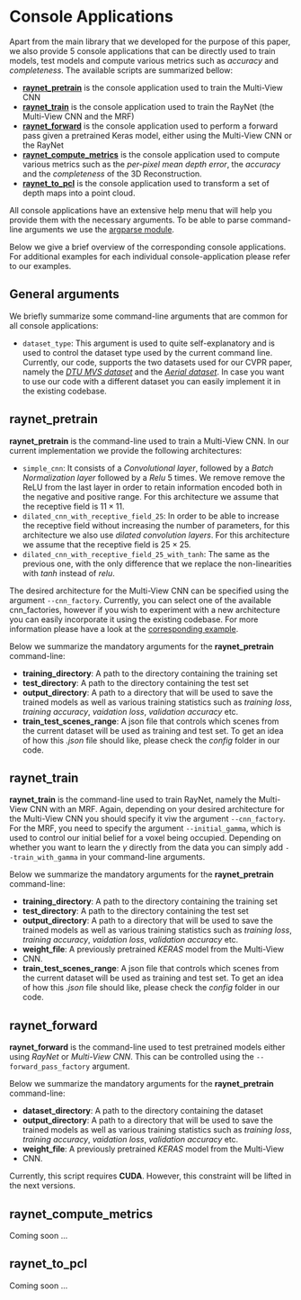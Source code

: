 Console Applications
====================

Apart from the main library that we developed for the purpose of this paper, we also
provide 5 console applications that can be directly used to train models, test models and
compute various metrics such as *accuracy* and *completeness*. The available scripts are summarized bellow:

* [**raynet_pretrain**](#raynet_pretrain) is the console application used to
train the Multi-View CNN
* [**raynet_train**](#raynet_train) is the console application used to train
the RayNet (the Multi-View CNN and the MRF)
* [**raynet_forward**](#raynet_forward) is the console application used to
perform a forward pass given a pretrained Keras model, either using the
Multi-View CNN or the RayNet
* [**raynet_compute_metrics**](#raynet_compute_metrics) is the console
application used to compute various metrics such as the *per-pixel mean depth
error*, the *accuracy* and the
*completeness* of the 3D Reconstruction.
* [**raynet_to_pcl**](#raynet_to_pcl) is the console application used to
transform a set of depth maps into a point cloud.

All console applications have an extensive help menu that will help you provide
them with the necessary arguments. To be able to parse command-line arguments
we use the [argparse module](https://docs.python.org/3/library/argparse.html).

Below we give a brief overview of the corresponding console applications. For
additional examples for each individual console-application please refer to our
examples.


General arguments
-----------------

We briefly summarize some command-line arguments that are common for all
console applications:

* `dataset_type`: This argument is used to quite self-explanatory and is used
to control the dataset type used by the current command line. Currently, our
code, supports the two datasets used for our CVPR paper, namely the [*DTU MVS
dataset*](https://link.springer.com/article/10.1007/s11263-016-0902-9) and the
[*Aerial
dataset*](https://www.sciencedirect.com/science/article/pii/S0924271614002354).
In case you want to use our code with a different dataset you can easily
implement it in the existing codebase.


raynet_pretrain
---------------

**raynet_pretrain** is the command-line used to train a Multi-View CNN. In our
current implementation we provide the following architectures:

* ``simple_cnn``: It consists of a *Convolutional layer*, followed by a *Batch
Normalization layer* followed by a *Relu* 5 times. We remove remove the ReLU
from the last layer in order to retain information encoded both in the
negative and positive range. For this architecture we assume that the receptive
field is $11 \times 11$.
* ``dilated_cnn_with_receptive_field_25``: In order to be able to increase the
receptive field without increasing the number of parameters, for this
architecture we also use *dilated convolution layers*. For this architecture we
assume that the receptive field is $25 \times 25$.
* ``dilated_cnn_with_receptive_field_25_with_tanh``: The same as the previous
one, with the only difference that we replace the non-linearities with
*tanh* instead of *relu*.

The desired architecture for the Multi-View CNN can be specified using the argument
`--cnn_factory`. Currently, you can select one of the available cnn_factories,
however if you wish to experiment with a new architecture you can easily
incorporate it using the existing codebase. For more information please have a
look at the [corresponding example](/custom-mvcnn/).

Below we summarize the mandatory arguments for the **raynet_pretrain**
command-line:

* **training_directory**: A path to the directory containing the training set
* **test_directory**: A path to the directory containing the test set
* **output_directory**: A path to a directory that will be used to save the
trained models as well as various training statistics such as *training
loss*, *training accuracy*, *vaidation loss*, *validation accuracy* etc.
* **train_test_scenes_range**: A json file that controls which scenes from the
current dataset will be used as training and test set. To get an idea of how
this *.json* file should like, please check the *config* folder in our code.


raynet_train
------------

**raynet_train** is the command-line used to train RayNet, namely the
Multi-View CNN with an MRF. Again, depending on your desired architecture for
the Multi-View CNN you should specify it viw the argument `--cnn_factory`. For
the MRF, you need to specify the argument `--initial_gamma`, which is used to
control our initial belief for a voxel being occupied. Depending on whether
you want to learn the $\gamma$ directly from the data you can simply add
`--train_with_gamma` in your command-line arguments.

Below we summarize the mandatory arguments for the **raynet_pretrain**
command-line:

* **training_directory**: A path to the directory containing the training set
* **test_directory**: A path to the directory containing the test set
* **output_directory**: A path to a directory that will be used to save the
trained models as well as various training statistics such as *training
loss*, *training accuracy*, *vaidation loss*, *validation accuracy* etc.
* **weight_file**: A previously pretrained *KERAS* model from the Multi-View
* CNN.
* **train_test_scenes_range**: A json file that controls which scenes from the
current dataset will be used as training and test set. To get an idea of how
this *.json* file should like, please check the *config* folder in our code.

raynet_forward
--------------

**raynet_forward** is the command-line used to test pretrained models either
using *RayNet* or *Multi-View CNN*. This can be controlled using the
``--forward_pass_factory`` argument.

Below we summarize the mandatory arguments for the **raynet_pretrain**
command-line:

* **dataset_directory**: A path to the directory containing the dataset
* **output_directory**: A path to a directory that will be used to save the
trained models as well as various training statistics such as *training
loss*, *training accuracy*, *vaidation loss*, *validation accuracy* etc.
* **weight_file**: A previously pretrained *KERAS* model from the Multi-View
* CNN.


Currently, this script requires **CUDA**.  However, this constraint will be
lifted in the next versions.

raynet_compute_metrics
----------------------

Coming soon ...

raynet_to_pcl
-------------

Coming soon ...
